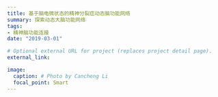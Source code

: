 ```yaml
---
title: 基于脑电微状态的精神分裂症动态脑功能网络
summary: 探索动态大脑功能网络
tags:
- 精神脑功能连接
date: "2019-03-01"

# Optional external URL for project (replaces project detail page).
external_link: 

image:
  caption: # Photo by Cancheng Li
  focal_point: Smart
---
```

